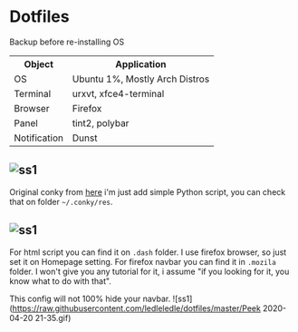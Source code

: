 # Dotfiles

Backup before re-installing OS
<table>
  <tr>
    <th>Object</th>
    <th>Application</th>
  </tr>
  <tr>
    <td>OS</td>
    <td>Ubuntu 1%, Mostly Arch Distros</td>
  </tr>
  <tr>
    <td>Terminal</td>
    <td>urxvt, xfce4-terminal</td>
  </tr>
  <tr>
    <td>Browser</td>
    <td>Firefox</td>
  </tr>
  <tr>
    <td>Panel</td>
    <td>tint2, polybar</td>
  </tr>
  <tr>
    <td>Notification</td>
    <td>Dunst</td>
  </tr>
</table>

![ss1](https://raw.githubusercontent.com/ledleledle/dotfiles/master/2020-03-30-185645_1366x768_scrot.png)
-

Original conky from <a href="https://github.com/addy-dclxvi/conky-theme-collections/tree/master/sidekick">here</a> i'm just add simple Python script, you can check that on folder <code>~/.conky/res</code>.

![ss1](https://raw.githubusercontent.com/ledleledle/dotfiles/master/ArchLabs_2020-04-18-22_1366x768.png)
-

For html script you can find it on <code>.dash</code> folder. I use firefox browser, so just set it on Homepage setting. For firefox navbar you can find it in <code>.mozila</code> folder. I won't give you any tutorial for it, i assume "if you looking for it, you know what to do with that".

This config will not 100% hide your navbar.
![ss1](https://raw.githubusercontent.com/ledleledle/dotfiles/master/Peek 2020-04-20 21-35.gif)
